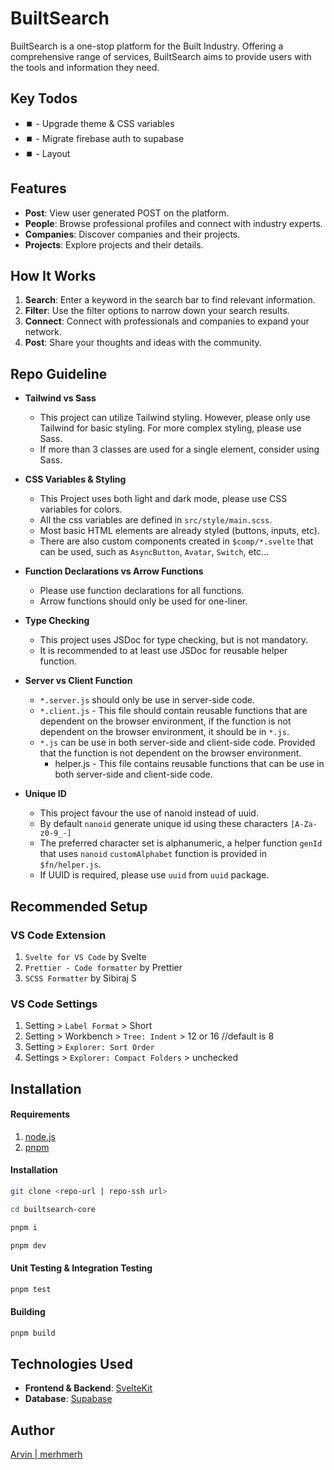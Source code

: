 # BuiltSearch

BuiltSearch is a one-stop platform for the Built Industry. Offering a comprehensive range of services, BuiltSearch aims to provide users with the tools and information they need.

## Key Todos

-   ⏹️ - Upgrade theme & CSS variables
-   ⏹️ - Migrate firebase auth to supabase
-   ⏹️ - Layout


## Features

-   **Post**: View user generated POST on the platform.
-   **People**: Browse professional profiles and connect with industry experts.
-   **Companies**: Discover companies and their projects.
-   **Projects**: Explore projects and their details.

## How It Works

1. **Search**: Enter a keyword in the search bar to find relevant information.
2. **Filter**: Use the filter options to narrow down your search results.
3. **Connect**: Connect with professionals and companies to expand your network.
4. **Post**: Share your thoughts and ideas with the community.

## Repo Guideline

-   **Tailwind vs Sass**

    -   This project can utilize Tailwind styling. However, please only use Tailwind for basic styling. For more complex styling, please use Sass.
    -   If more than 3 classes are used for a single element, consider using Sass.

-   **CSS Variables & Styling**

    -   This Project uses both light and dark mode, please use CSS variables for colors.
    -   All the css variables are defined in `src/style/main.scss`.
    -   Most basic HTML elements are already styled (buttons, inputs, etc).
    -   There are also custom components created in `$comp/*.svelte` that can be used, such as `AsyncButton`, `Avatar`, `Switch`, etc...

-   **Function Declarations vs Arrow Functions**

    -   Please use function declarations for all functions.
    -   Arrow functions should only be used for one-liner.

-   **Type Checking**

    -   This project uses JSDoc for type checking, but is not mandatory.
    -   It is recommended to at least use JSDoc for reusable helper function.

-   **Server vs Client Function**

    -   `*.server.js` should only be use in server-side code.
    -   `*.client.js` - This file should contain reusable functions that are dependent on the browser environment, if the function is not dependent on the browser environment, it should be in `*.js`.
    -   `*.js` can be use in both server-side and client-side code. Provided that the function is not dependent on the browser environment.
        -   helper.js - This file contains reusable functions that can be use in both server-side and client-side code.

-   **Unique ID**
    -   This project favour the use of nanoid instead of uuid.
    -   By default `nanoid` generate unique id using these characters `[A-Za-z0-9_-]`
    -   The preferred character set is alphanumeric, a helper function `genId` that uses `nanoid` `customAlphabet` function is provided in `$fn/helper.js`.
    -   If UUID is required, please use `uuid` from `uuid` package.

## Recommended Setup

### VS Code Extension

1. `Svelte for VS Code` by Svelte
2. `Prettier - Code formatter` by Prettier
3. `SCSS Formatter` by Sibiraj S

### VS Code Settings

1. Setting > `Label Format` > Short
2. Setting > Workbench > `Tree: Indent` > 12 or 16 //default is 8
3. Setting > `Explorer: Sort Order`
4. Settings > `Explorer: Compact Folders` > unchecked

## Installation

#### Requirements

1. [node.js](https://nodejs.org/)
2. [pnpm](https://pnpm.io/)

#### Installation

```bash
git clone <repo-url | repo-ssh url>

cd builtsearch-core

pnpm i

pnpm dev
```

#### Unit Testing & Integration Testing

```bash
pnpm test
```

#### Building

```bash
pnpm build
```

## Technologies Used

-   **Frontend & Backend**: [SvelteKit](https://kit.svelte.dev/)
-   **Database**: [Supabase](https://supabase.com/)

## Author

[Arvin | merhmerh](https://github.com/merhmerh)

